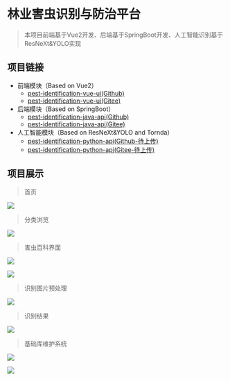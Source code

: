 # 林业害虫识别与防治平台
> 本项目前端基于Vue2开发、后端基于SpringBoot开发、人工智能识别基于ResNeXt&YOLO实现

## 项目链接

- 前端模块（Based on Vue2）
  - [pest-identification-vue-ui(Github)](https://github.com/Jiang-TaiBai/pest-identification-vue-ui) 
  - [pest-identification-vue-ui(Gitee)](https://gitee.com/jiang-taibai/pest-identification-vue-ui)
- 后端模块（Based on SpringBoot）
  - [pest-identification-java-api(Github)](https://github.com/Jiang-TaiBai/pest-identification-java-api)
  - [pest-identification-java-api(Gitee)](https://gitee.com/jiang-taibai/pest-identification-java-api)
- 人工智能模块（Based on ResNeXt&YOLO and Tornda）
  - [pest-identification-python-api(Github-待上传)](https://github.com/Jiang-TaiBai/pest-identification-python-api)
  - [pest-identification-python-api(Gitee-待上传)](https://gitee.com/jiang-taibai/pest-identification-python-api)


## 项目展示

> 首页

![](https://gcore.jsdelivr.net/gh/Jiang-TaiBai/pic-go@main/img/202304110105284.png)

> 分类浏览

![](https://gcore.jsdelivr.net/gh/Jiang-TaiBai/pic-go@main/img/202304110106603.png)

> 害虫百科界面

![](https://gcore.jsdelivr.net/gh/Jiang-TaiBai/pic-go@main/img/202304110108103.png)

![](https://gcore.jsdelivr.net/gh/Jiang-TaiBai/pic-go@main/img/202304110109798.png)

> 识别图片预处理

![](https://gcore.jsdelivr.net/gh/Jiang-TaiBai/pic-go@main/img/202304110109458.png)

> 识别结果

![](https://gcore.jsdelivr.net/gh/Jiang-TaiBai/pic-go@main/img/202304110111373.png)

> 基础库维护系统

![](https://gcore.jsdelivr.net/gh/Jiang-TaiBai/pic-go@main/img/202304110110279.png)

![](https://gcore.jsdelivr.net/gh/Jiang-TaiBai/pic-go@main/img/202304110111881.png)


